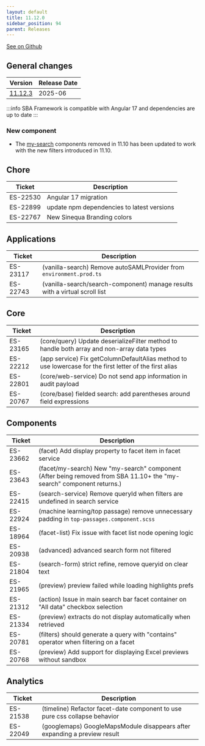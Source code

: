 ```yaml
---
layout: default
title: 11.12.0
sidebar_position: 94
parent: Releases
---
```


[See on Github](https://github.com/sinequa/sba-angular/releases/tag/11.12.0)

## General changes

| Version | Release Date |
|---------|-------------|
| [11.12.3](./release-11-12-3)  | 2025-06      |

:::info
SBA Framework is compatible with Angular 17 and dependencies are up to date
:::

### New component

* The [my-search](/libraries/components/facet#my-search-facet) components removed in 11.10 has been updated to work with the new filters introduced in 11.10.

## Chore

| Ticket  | Description |
|--------|-------------|
| ES-22530| Angular 17 migration|
| ES-22899| update npm dependencies to latest versions|
| ES-22767| New Sinequa Branding colors|

## Applications

| Ticket  | Description |
|--------|-------------|
| ES-23117| (vanilla-search) Remove autoSAMLProvider from `environment.prod.ts`|
| ES-22743| (vanilla-search/search-component) manage results with a virtual scroll list|

## Core

| Ticket  | Description |
|--------|-------------|
| ES-23165| (core/query) Update deserializeFilter method to handle both array and non-array data types|
| ES-22212| (app service) Fix getColumnDefaultAlias method to use lowercase for the first letter of the first alias|
| ES-22801| (core/web-service) Do not send app information in audit payload |
| ES-20767| (core/base) fielded search: add parentheses around field expressions|

## Components

| Ticket  | Description |
|--------|-------------|
| ES-23662| (facet) Add display property to facet item in facet service |
| ES-23643| (facet/my-search) New "my-search" component (After being removed from SBA 11.10+ the "my-search" component returns.)|
| ES-22415| (search-service) Remove queryId when filters are undefined in search service|
| ES-22924| (machine learning/top passage) remove unnecessary padding in `top-passages.component.scss` |
| ES-18964| (facet-list) Fix issue with facet list node opening logic|
| ES-20938| (advanced) advanced search form not filtered|
| ES-21804| (search-form) strict refine, remove queryid on clear text|
| ES-21965| (preview) preview failed while loading highlights prefs|
| ES-21312| (action) Issue in main search bar facet container on "All data" checkbox selection|
| ES-21334| (preview) extracts do not display automatically when retrieved|
| ES-20781| (filters) should generate a query with "contains" operator when filtering on a facet|
| ES-20768| (preview) Add support for displaying Excel previews without sandbox|

## Analytics

| Ticket  | Description |
|--------|-------------|
| ES-21538| (timeline) Refactor facet-date component to use pure css collapse behavior|
| ES-22049| (googlemaps) GoogleMapsModule disappears after expanding a preview result |
